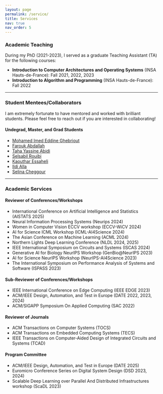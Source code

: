 ```yaml
---
layout: page
permalink: /service/
title: Services
nav: true
nav_order: 5
---
```


### Academic Teaching

During my PhD (2021-2023), I served as a graduate Teaching Assistant (TA) for the following courses:

- **Introduction to Computer Architectures and Operating Systems** (INSA Hauts-de-France): Fall 2021, 2022, 2023
- **Introduction to Algorithm and Programming** (INSA Hauts-de-France): Fall 2022

---

### Student Mentees/Collaborators

I am extremely fortunate to have mentored and worked with brilliant students. Please feel free to reach out if you are interested in collaborating!

#### Undegrad, Master, and Grad Students

- [Mohamed Imed Eddine Ghebriout](https://dz.linkedin.com/in/mohamed-imed-eddine-ghebriout-a4b9601b1)
- [Farouk Abdallah](https://www.linkedin.com/in/farouk-abdallah/)
- [Taha Yassine Abidi](https://www.linkedin.com/in/tahayacinabidi/)
- [Selsabil Rouibi](https://www.linkedin.com/in/selsabil-rouibi/)
- [Kaouthar Essaheli](https://www.linkedin.com/in/kaouthar-essaheli-78667921a/)
- [Ildi Alla](https://www.linkedin.com/in/ildi-alla-7268b2184/)
- [Selina Cheggour](https://fr.linkedin.com/in/selina-cheggour)


---

### Academic Services

#### Reviewer of Conferences/Workshops

- International Conference on Artificial Intelligence and Statistics (AISTATS 2025)
- Neural Information Processing Systems (Neurips 2024)
- Women in Computer Vision ECCV workshop (ECCV-WiCV 2024)
- AI for Science ICML Workshop (ICML-AI4Science 2024)
- The Asian Conference on Machine Learning (ACML 2024)
- Northern Lights Deep Learning Conference (NLDL 2024, 2025)
- IEEE International Symposium on Circuits and Systems (ISCAS 2024)
- Generative AI for Biology NeurIPS Workshop (GenBio@NeurIPS 2023)
- AI for Science NeurIPS Workshop (NeurIPS-AI4Science 2023)
- The International Symposium on Performance Analysis of Systems and Software (ISPASS 2023)

#### Sub-Reviewer of Conferences/Workshops

- IEEE International Conference on Edge Computing (IEEE EDGE 2023)
- ACM/IEEE Design, Automation, and Test in Europe (DATE 2022, 2023, 2024)
- ACM/SIGAPP Symposium On Applied Computing (SAC 2022)

#### Reviewer of Journals

- ACM Transactions on Computer Systems (TOCS)
- ACM Transactions on Embedded Computing Systems (TECS)
- IEEE Transactions on Computer-Aided Design of Integrated Circuits and Systems (TCAD)

#### Program Committee

- ACM/IEEE Design, Automation, and Test in Europe (DATE 2025)
- Euromicro Conference Series on Digital System Design (DSD 2023, 2024)
- Scalable Deep Learning over Parallel And Distributed Infrastructures workshop (ScaDL 2023)
